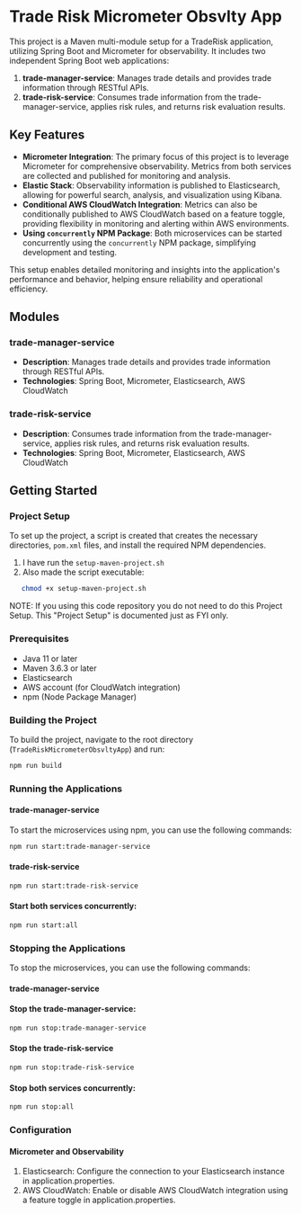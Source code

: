 # Trade Risk Micrometer Obsvlty App
This project is a Maven multi-module setup for a TradeRisk application, utilizing Spring Boot and Micrometer for observability. It includes two independent Spring Boot web applications:

1. **trade-manager-service**: Manages trade details and provides trade information through RESTful APIs.
2. **trade-risk-service**: Consumes trade information from the trade-manager-service, applies risk rules, and returns risk evaluation results.

## Key Features

- **Micrometer Integration**: The primary focus of this project is to leverage Micrometer for comprehensive observability. Metrics from both services are collected and published for monitoring and analysis.
- **Elastic Stack**: Observability information is published to Elasticsearch, allowing for powerful search, analysis, and visualization using Kibana.
- **Conditional AWS CloudWatch Integration**: Metrics can also be conditionally published to AWS CloudWatch based on a feature toggle, providing flexibility in monitoring and alerting within AWS environments.
- **Using `concurrently` NPM Package**: Both microservices can be started concurrently using the `concurrently` NPM package, simplifying development and testing.

This setup enables detailed monitoring and insights into the application's performance and behavior, helping ensure reliability and operational efficiency.

## Modules

### trade-manager-service

- **Description**: Manages trade details and provides trade information through RESTful APIs.
- **Technologies**: Spring Boot, Micrometer, Elasticsearch, AWS CloudWatch

### trade-risk-service

- **Description**: Consumes trade information from the trade-manager-service, applies risk rules, and returns risk evaluation results.
- **Technologies**: Spring Boot, Micrometer, Elasticsearch, AWS CloudWatch

## Getting Started

### Project Setup

To set up the project, a script is created that creates the necessary directories, `pom.xml` files, and install the required NPM dependencies.

1. I have run the  `setup-maven-project.sh`
2. Also made the script executable:

```sh
   chmod +x setup-maven-project.sh
```

NOTE: If you using this code repository you do not need to do this Project Setup. This "Project Setup" is documented just as FYI only.

### Prerequisites

- Java 11 or later
- Maven 3.6.3 or later
- Elasticsearch
- AWS account (for CloudWatch integration)
- npm (Node Package Manager)

### Building the Project

To build the project, navigate to the root directory (`TradeRiskMicrometerObsvltyApp`) and run:

```sh
npm run build
```

### Running the Applications

#### trade-manager-service
To start the microservices using npm, you can use the following commands:

```sh
npm run start:trade-manager-service
```

#### trade-risk-service

```sh
npm run start:trade-risk-service
```

#### Start both services concurrently:
```sh
npm run start:all
```

### Stopping the Applications
To stop the microservices, you can use the following commands:

#### trade-manager-service

#### Stop the trade-manager-service:

```sh
npm run stop:trade-manager-service
```
#### Stop the trade-risk-service

```sh
npm run stop:trade-risk-service
```

#### Stop both services concurrently:
```sh
npm run stop:all
```

### Configuration
#### Micrometer and Observability
1. Elasticsearch: Configure the connection to your Elasticsearch instance in application.properties.
2. AWS CloudWatch: Enable or disable AWS CloudWatch integration using a feature toggle in application.properties.
